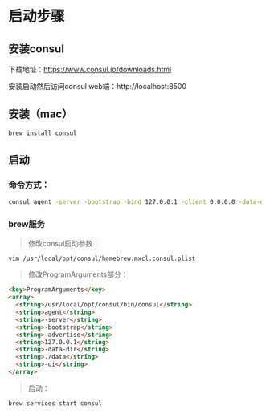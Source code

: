 # 启动步骤
## 安装consul
下载地址：https://www.consul.io/downloads.html

安装启动然后访问consul web端：http://localhost:8500
## 安装（mac）
```bash
brew install consul
```

## 启动
### 命令方式：

```bash
consul agent -server -bootstrap -bind 127.0.0.1 -client 0.0.0.0 -data-dir ./data -ui -datacenter=blade
```

### brew服务
> 修改consul启动参数：
```bash
vim /usr/local/opt/consul/homebrew.mxcl.consul.plist
```

> 修改ProgramArguments部分：
```html
<key>ProgramArguments</key>
<array>
  <string>/usr/local/opt/consul/bin/consul</string>
  <string>agent</string>
  <string>-server</string>
  <string>-bootstrap</string>
  <string>-advertise</string>
  <string>127.0.0.1</string>
  <string>-data-dir</string>
  <string>./data</string>
  <string>-ui</string>
</array>
```

> 启动：
```bash
brew services start consul
```


